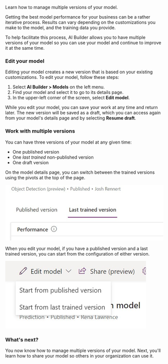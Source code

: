 Learn how to manage multiple versions of your model.

Getting the best model performance for your business can be a rather iterative process. Results can vary depending on the customizations you make to the model, and the training data you provide.

To help facilitate this process, AI Builder allows you to have multiple versions of your model so you can use your model and continue to improve it at the same time.

### Edit your model

Editing your model creates a new version that is based on your existing customizations. To edit your model, follow these steps:

1.  Select **AI Builder > Models** on the left menu.
2.  Find your model and select it to go to its details page.
3.  In the upper-left corner of the screen, select **Edit model**.
    
While you edit your model, you can save your work at any time and return later. The new version will be saved as a draft, which you can access again from your model's details page and by selecting **Resume draft**.

### Work with multiple versions
    
You can have three versions of your model at any given time:

-   One published version
-   One *last trained* non-published version
-   One draft version
    
On the model details page, you can switch between the trained versions using the pivots at the top of the page.
    
![Switch between trained versions](../media/image1.jpg)
    
When you edit your model, if you have a published version and a last trained version, you can start from the configuration of either version.

![Start from either configuration](../media/image2.jpg)

### What's next?
    
You now know how to manage multiple versions of your model. Next, you'll learn how to share your model so others in your organization can use it. 
    